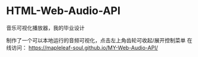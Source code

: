 # HTML-Web-Audio-API
音乐可视化播放器，我的毕业设计

制作了一个可以本地运行的音频可视化，点击左上角齿轮可收起/展开控制菜单
在线访问：
https://mapleleaf-soul.github.io/MY-Web-Audio-API/
